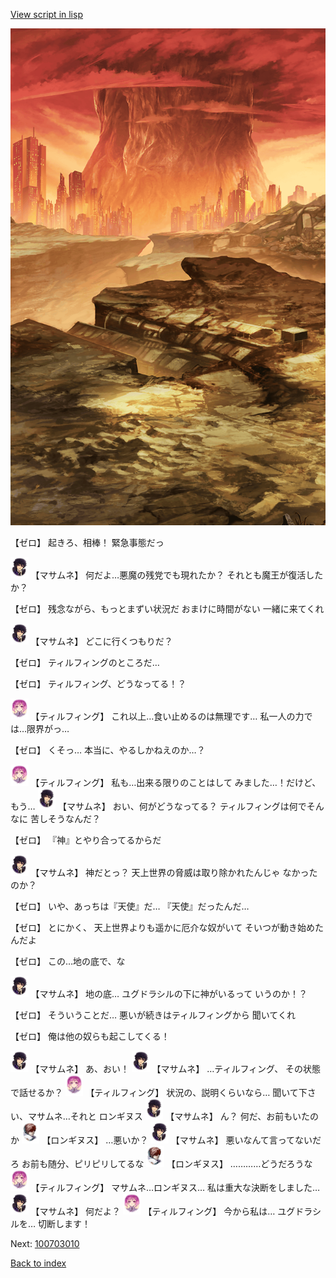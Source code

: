 [View script in lisp](../scripts/100702060.txt)

![underwild.png](../images/backgrounds/underwild.png)

【ゼロ】
起きろ、相棒！
緊急事態だっ

<img src="../images/units/1100111.png" alt="1100111.png" height="34"/>
【マサムネ】
何だよ…悪魔の残党でも現れたか？
それとも魔王が復活したか？

【ゼロ】
残念ながら、もっとまずい状況だ
おまけに時間がない
一緒に来てくれ

<img src="../images/units/1100111.png" alt="1100111.png" height="34"/>
【マサムネ】
どこに行くつもりだ？

【ゼロ】
ティルフィングのところだ…

【ゼロ】
ティルフィング、どうなってる！？

<img src="../images/units/101415.png" alt="101415.png" height="34"/>
【ティルフィング】
これ以上…食い止めるのは無理です…
私一人の力では…限界がっ…

【ゼロ】
くそっ…
本当に、やるしかねえのか…？

<img src="../images/units/101415.png" alt="101415.png" height="34"/>
【ティルフィング】
私も…出来る限りのことはして
みました…！だけど、もう…

<img src="../images/units/1100111.png" alt="1100111.png" height="34"/>
【マサムネ】
おい、何がどうなってる？
ティルフィングは何でそんなに
苦しそうなんだ？

【ゼロ】
『神』とやり合ってるからだ

<img src="../images/units/1100111.png" alt="1100111.png" height="34"/>
【マサムネ】
神だとっ？
天上世界の脅威は取り除かれたんじゃ
なかったのか？

【ゼロ】
いや、あっちは『天使』だ…
『天使』だったんだ…

【ゼロ】
とにかく、
天上世界よりも遥かに厄介な奴がいて
そいつが動き始めたんだよ

【ゼロ】
この…地の底で、な

<img src="../images/units/1100111.png" alt="1100111.png" height="34"/>
【マサムネ】
地の底…
ユグドラシルの下に神がいるって
いうのか！？

【ゼロ】
そういうことだ…
悪いが続きはティルフィングから
聞いてくれ

【ゼロ】
俺は他の奴らも起こしてくる！

<img src="../images/units/1100111.png" alt="1100111.png" height="34"/>
【マサムネ】
あ、おい！

<img src="../images/units/1100111.png" alt="1100111.png" height="34"/>
【マサムネ】
…ティルフィング、
その状態で話せるか？

<img src="../images/units/101415.png" alt="101415.png" height="34"/>
【ティルフィング】
状況の、説明くらいなら…
聞いて下さい、マサムネ…それと
ロンギヌス

<img src="../images/units/1100111.png" alt="1100111.png" height="34"/>
【マサムネ】
ん？
何だ、お前もいたのか

<img src="../images/units/1300111.png" alt="1300111.png" height="34"/>
【ロンギヌス】
…悪いか？

<img src="../images/units/1100111.png" alt="1100111.png" height="34"/>
【マサムネ】
悪いなんて言ってないだろ
お前も随分、ピリピリしてるな

<img src="../images/units/1300111.png" alt="1300111.png" height="34"/>
【ロンギヌス】
…………どうだろうな

<img src="../images/units/101415.png" alt="101415.png" height="34"/>
【ティルフィング】
マサムネ…ロンギヌス…
私は重大な決断をしました…

<img src="../images/units/1100111.png" alt="1100111.png" height="34"/>
【マサムネ】
何だよ？

<img src="../images/units/101415.png" alt="101415.png" height="34"/>
【ティルフィング】
今から私は…
ユグドラシルを…
切断します！

Next: [100703010](100703010.md)

[Back to index](index.md)
